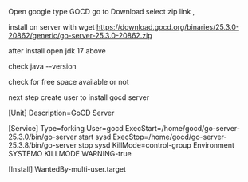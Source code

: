 Open google type GOCD go to Download select zip link ,

install on server with wget https://download.gocd.org/binaries/25.3.0-20862/generic/go-server-25.3.0-20862.zip

after install open jdk 17 above

check java --version

check for free space available or not

next step create user to install gocd server 

[Unit]
Description=GoCD Server

[Service]
Type=forking
User=gocd
ExecStart=/home/gocd/go-server-25.3.0/bin/go-server start sysd
ExecStop=/home/gocd/go-server-25.3.8/bin/go-server stop sysd
KillMode=control-group
Environment SYSTEMO KILLMODE WARNING-true

[Install]
WantedBy-multi-user.target